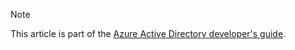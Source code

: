 > [!NOTE]
> This article is part of the [Azure Active Directory developer's guide](../articles/active-directory/develop/azure-ad-developers-guide.md).
>
>
